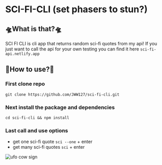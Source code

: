 # SCI-FI-CLI (set phasers to stun?)

## 🛸What is that?🛸

SCI FI CLI is cli app that returns random sci-fi quotes from my api! If you just want to call the api for your own testing you can find it here `sci-fi-api.netlify.app`

## 🤖How to use?🤖

### First clone repo

`git clone https://github.com/JWW127/sci-fi-cli.git`

### Next install the package and dependencies

`cd sci-fi-cli && npm install`

### Last call and use options

- get one sci-fi quote
  `sci --one` + enter
- get many sci-fi quotes
  `sci` + enter

![ufo cow sign](https://res.cloudinary.com/dpc3zrcvs/image/upload/v1652840477/cows_hmxmxl.png)
